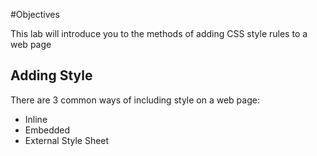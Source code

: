 #Objectives

This lab will introduce you to the methods of adding CSS style rules to a web page

## Adding Style

There are 3 common ways of including style on a web page:

- Inline
- Embedded
- External Style Sheet